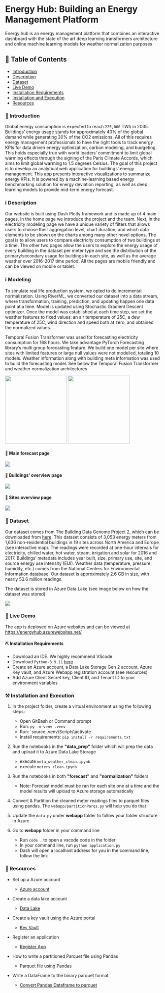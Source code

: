 # Energy Hub: Building an Energy Management Platform

Energy hub is an energy management platform that combines an interactive dashboard with the state of the art deep learning transformers architecture and online machine learning models for weather normalization purposes

## :bookmark_tabs: Table of Contents
- [Introduction](#Introduction)
- [Description](#Description)
- [Dataset](#Dataset)
- [Live Demo](#demo)
- [Installation Requirements](#requirements)
- [Installation and Execution](#Installation)
- [Resources](#resources)

### :loudspeaker: Introduction

Global energy consumption is expected to reach `225,000` TWh in 2035. Buildings’ energy usage stands for approximately 40% of the global demand while generating 30% of the CO2 emissions. All of this requires energy management professionals to have the right tools to track energy KPIs for data driven energy optimization, carbon modeling, and budgeting. This holds especially true with world leaders’ commitment to limit global warming effects through the signing of the Paris Climate Accords, which aims to limit global warming to 1.5 degrees Celsius. The goal of this project is to develop an analytical web application for buildings’ energy management. This app presents interactive visualizations to summarize energy KPIs. It is powered by a machine-learning based energy benchmarking solution for energy deviation reporting, as well as deep learning models to provide mid-term energy forecast. 

### :information_source: Description
 
Our website is built using Dash Plotly framework and is made up of 4 main pages. In the home page we introduce the project and the team. Next, in the electricity modeling page we have a unique variety of filters that allows users to choose their aggregation level, chart duration, and which data elements to be shown on the charts among many other novel options. The goal is to allow users to compare electricity consumption of two buildings at a time. The other two pages allow the users to explore the energy usage of every building in the dataset per meter type and see the distribution of the primary/secondary usage for buildings in each site, as well as the average weather over 2016-2017 time period. All the pages are mobile friendly and can be viewed on mobile or tablet.

### :information_source: Modeling

To simulate real life production system, we opted to do incremental normalization. Using RiverML, we converted our dataset into a data stream, where transformation, training, prediction, and updating happen one data point at a time. Model is updated using Stochastic Gradient Descent optimizer. Once the model was established at each time step, we set the weather features to fixed values: an air temperature of 25C, a dew temperature of 25C, wind direction and speed both at zero, and obtained the normalized values.    

Temporal Fusion Transformer was used for forecasting electricity consumption for 168 hours. We take advantage PyTorch Forecasting library’s multi group forecasting feature. We build one model per site where sites with limited features or large null values were not modelled, totaling 10 models. Weather information along with building meta information was used to build the forecasting model. See below the Temporal Fusion Transformer and weather normalization architectures

<p float="left">
  <img src="webapp/assets/images/tft.png", width="200px" height="220px"/>
  <img src="webapp/assets/images/onlinelearning.svg", width="200px" height="220px"/>
</p>

#### :page_with_curl: Main forecast page

<p float="left">
  <img src="webapp/assets/images/forecast_page.png">
</p>

#### :page_with_curl: Buildings' overview page

<p float="left">
  <img src="webapp/assets/images/building_page.png"> 
</p>

#### :page_with_curl: Sites overview page

<p float="left">
  <img src="webapp/assets/images/sites_overview.png">
</p>

### :file_folder: Dataset

Our dataset comes from The Building Data Genome Project 2, which can be downloaded from [here](https://github.com/buds-lab/building-data-genome-project-2). This dataset consists of 3,053 energy meters from 1,636 non-residential buildings in 19 sites across North America and Europe (see interactive map). The readings were recorded at one-hour intervals for electricity, chilled water, hot water, steam, irrigation and solar for 2016 and 2017. Buildings’ metadata includes year built, size, primary use, site, and source energy use intensity (EUI). Weather data (temperature, pressure, humidity, etc.) comes from the National Centers for Environmental Information database. Our dataset is approximately 2.6 GB in size, with nearly 53.6 million readings. 

The dataset is stored in Azure Data Lake (see image below on how the dataset was stored)

<p float="left">
  <img src="webapp/assets/images/azure.png">
</p>

### :movie_camera: Live Demo

The app is deployed on Azure websites and can be viewed at https://energyhub.azurewebsites.net/

#### :pick: Installation Requirements

* Download an IDE. We highly recommend VScode
* Download `Python-3.9.11` [here](https://www.python.org/ftp/python/3.9.11/python-3.9.11-amd64.exe)
* Create an Azure account, a Data Lake Storage Gen 2 account, Azure Key vault, and Azure Webapp registration account (see resources)
* Add Azure Client Secret key, Client ID, and Tenant ID to your environment variables

### :hammer_and_pick: Installation and Execution

1. In the project folder, create a virtual environment using the following steps:
	* Open GitBash or Command prompt
	* Run:  `py -m venv .venv`
	* Run: `source .venv\Scripts\activate
	* Install requirements:  `pip install -r requirements.txt`
	
2. Run the notebooks in the **"data_prep"** folder which will prep the data and upload it to Azure Data Lake Storage

	* execute `meta_weather_clean.ipynb`
	* execute `meters_clean.ipynb`
	
3. Run the notebooks in both **"forecast"** and **"normalization"** folders
	* Note: Forecast model must be ran for each site one at a time and the model results will upload to Azure storage automatically
	
4. Convert & Partition the cleaned meter readings files to parquet files using pandas. The `webapp/partitionParqs.py` will help you do that

6. Update the `data.py`  under **webapp** folder to follow your folder structure in Azure

8. Go to **webapp** folder in your command line

	* Run `code .` to open a vscode code in the folder
	* In your command line, run `python application.py`
	* Dash will open a localhost address for you in the command line, follow the link

### :open_file_folder: Resources

* Set up a Azure account
	* [Azure account](https://docs.microsoft.com/en-us/learn/modules/create-an-azure-account/)
	
* Create a data lake account
	* [Data Lake](https://docs.microsoft.com/en-us/azure/storage/blobs/create-data-lake-storage-account)

*  Create a key vault using the Azure portal
	* [Key Vault](https://docs.microsoft.com/en-us/azure/key-vault/general/quick-create-portal)
	
* Register an application
	* [Register App](https://docs.microsoft.com/en-us/azure/active-directory/develop/quickstart-register-app)

* How to write a partitioned Parquet file using Pandas
	* [Parquet file using Pandas](https://stackoverflow.com/questions/52934265/how-to-write-a-partitioned-parquet-file-using-pandas)

* Write a DataFrame to the binary parquet format
	* [Convert Pandas Dataframe to parquet](https://pandas.pydata.org/pandas-docs/version/1.1/reference/api/pandas.DataFrame.to_parquet.html)
